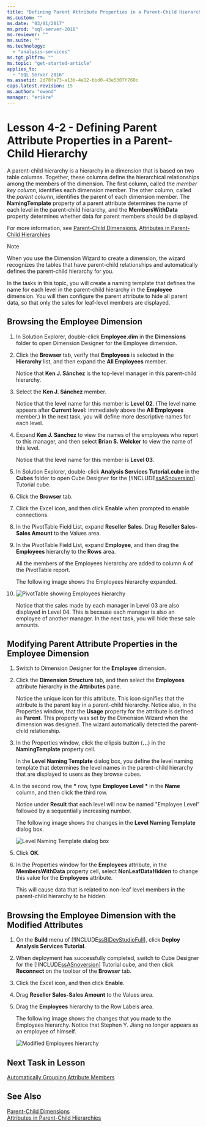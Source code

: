 ```yaml
---
title: "Defining Parent Attribute Properties in a Parent-Child Hierarchy | Microsoft Docs"
ms.custom: ""
ms.date: "03/01/2017"
ms.prod: "sql-server-2016"
ms.reviewer: ""
ms.suite: ""
ms.technology: 
  - "analysis-services"
ms.tgt_pltfrm: ""
ms.topic: "get-started-article"
applies_to: 
  - "SQL Server 2016"
ms.assetid: 2d78fa73-a13b-4e12-bbd0-43e5307f760c
caps.latest.revision: 15
ms.author: "owend"
manager: "erikre"
---
```

# Lesson 4-2 - Defining Parent Attribute Properties in a Parent-Child Hierarchy
A parent-child hierarchy is a hierarchy in a dimension that is based on two table columns. Together, these columns define the hierarchical relationships among the members of the dimension. The first column, called the *member key column*, identifies each dimension member. The other column, called the *parent column*, identifies the parent of each dimension member. The **NamingTemplate** property of a parent attribute determines the name of each level in the parent-child hierarchy, and the **MembersWithData** property determines whether data for parent members should be displayed.  
  
For more information, see [Parent-Child Dimensions](../../analysis-services/multidimensional-models/parent-child-dimension.md), [Attributes in Parent-Child Hierarchies](../../analysis-services/multidimensional-models/parent-child-dimension-attributes.md)  
  
> [!NOTE]  
> When you use the Dimension Wizard to create a dimension, the wizard recognizes the tables that have parent-child relationships and automatically defines the parent-child hierarchy for you.  
  
In the tasks in this topic, you will create a naming template that defines the name for each level in the parent-child hierarchy in the **Employee** dimension. You will then configure the parent attribute to hide all parent data, so that only the sales for leaf-level members are displayed.  
  
## Browsing the Employee Dimension  
  
1.  In Solution Explorer, double-click **Employee.dim** in the **Dimensions** folder to open Dimension Designer for the Employee dimension.  
  
2.  Click the **Browser** tab, verify that **Employees** is selected in the **Hierarchy** list, and then expand the **All Employees** member.  
  
    Notice that **Ken J. Sánchez** is the top-level manager in this parent-child hierarchy.  
  
3.  Select the **Ken J. Sánchez** member.  
  
    Notice that the level name for this member is **Level 02**. (The level name appears after **Current level:** immediately above the **All Employees** member.) In the next task, you will define more descriptive names for each level.  
  
4.  Expand **Ken J. Sánchez** to view the names of the employees who report to this manager, and then select **Brian S. Welcker** to view the name of this level.  
  
    Notice that the level name for this member is **Level 03**.  
  
5.  In Solution Explorer, double-click **Analysis Services Tutorial.cube** in the **Cubes** folder to open Cube Designer for the [!INCLUDE[ssASnoversion](../../a9notintoc/includes/ssasnoversion-md.md)] Tutorial cube.  
  
6.  Click the **Browser** tab.  
  
7.  Click the Excel icon, and then click **Enable** when prompted to enable connections.  
  
8.  In the PivotTable Field List, expand **Reseller Sales**. Drag **Reseller Sales-Sales Amount** to the Values area.  
  
9. In the PivotTable Field List, expand **Employee**, and then drag the **Employees** hierarchy to the **Rows** area.  
  
    All the members of the Employees hierarchy are added to column A of the PivotTable report.  
  
    The following image shows the Employees hierarchy expanded.  
  
10. ![PivotTable showing Employees hierarchy](../../analysis-services/tutorials/media/l4-employee-1.gif "PivotTable showing Employees hierarchy")  
  
    Notice that the sales made by each manager in Level 03 are also displayed in Level 04. This is because each manager is also an employee of another manager. In the next task, you will hide these sale amounts.  
  
## Modifying Parent Attribute Properties in the Employee Dimension  
  
1.  Switch to Dimension Designer for the **Employee** dimension.  
  
2.  Click the **Dimension Structure** tab, and then select the **Employees** attribute hierarchy in the **Attributes** pane.  
  
    Notice the unique icon for this attribute. This icon signifies that the attribute is the parent key in a parent-child hierarchy. Notice also, in the Properties window, that the **Usage** property for the attribute is defined as **Parent**. This property was set by the Dimension Wizard when the dimension was designed. The wizard automatically detected the parent-child relationship.  
  
3.  In the Properties window, click the ellipsis button (**...**) in the **NamingTemplate** property cell.  
  
    In the **Level Naming Template** dialog box, you define the level naming template that determines the level names in the parent-child hierarchy that are displayed to users as they browse cubes.  
  
4.  In the second row, the **\*** row, type **Employee Level \*** in the **Name** column, and then click the third row.  
  
    Notice under **Result** that each level will now be named "Employee Level" followed by a sequentially increasing number.  
  
    The following image shows the changes in the **Level Naming Template** dialog box.  
  
    ![Level Naming Template dialog box](../../analysis-services/tutorials/media/l4-namingtemplate.gif "Level Naming Template dialog box")  
  
5.  Click **OK**.  
  
6.  In the Properties window for the **Employees** attribute, in the **MembersWithData** property cell, select **NonLeafDataHidden** to change this value for the **Employees** attribute.  
  
    This will cause data that is related to non-leaf level members in the parent-child hierarchy to be hidden.  
  
## Browsing the Employee Dimension with the Modified Attributes  
  
1.  On the **Build** menu of [!INCLUDE[ssBIDevStudioFull](../../a9notintoc/includes/ssbidevstudiofull-md.md)], click **Deploy Analysis Services Tutorial**.  
  
2.  When deployment has successfully completed, switch to Cube Designer for the [!INCLUDE[ssASnoversion](../../a9notintoc/includes/ssasnoversion-md.md)] Tutorial cube, and then click **Reconnect** on the toolbar of the **Browser** tab.  
  
3.  Click the Excel icon, and then click **Enable**.  
  
4.  Drag **Reseller Sales-Sales Amount** to the Values area.  
  
5.  Drag the **Employees** hierarchy to the Row Labels area.  
  
    The following image shows the changes that you made to the Employees hierarchy. Notice that Stephen Y. Jiang no longer appears as an employee of himself.  
  
    ![Modified Employees hierarchy](../../analysis-services/tutorials/media/l4-employee-2.png "Modified Employees hierarchy")  
  
## Next Task in Lesson  
[Automatically Grouping Attribute Members](../../analysis-services/tutorials/lesson-4-3-automatically-grouping-attribute-members.md)  
  
## See Also  
[Parent-Child Dimensions](../../analysis-services/multidimensional-models/parent-child-dimension.md)  
[Attributes in Parent-Child Hierarchies](../../analysis-services/multidimensional-models/parent-child-dimension-attributes.md)  
  
  
  

